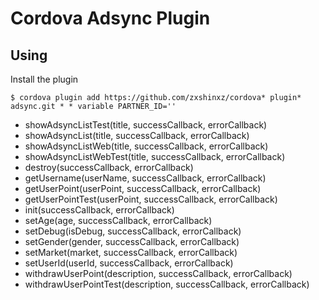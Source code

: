 # Cordova Adsync Plugin

## Using


Install the plugin

    $ cordova plugin add https://github.com/zxshinxz/cordova* plugin* adsync.git * * variable PARTNER_ID=''

* showAdsyncListTest(title, successCallback, errorCallback)
* showAdsyncList(title, successCallback, errorCallback)
* showAdsyncListWeb(title, successCallback, errorCallback)
* showAdsyncListWebTest(title, successCallback, errorCallback)
* destroy(successCallback, errorCallback)
* getUsername(userName, successCallback, errorCallback)
* getUserPoint(userPoint, successCallback, errorCallback)
* getUserPointTest(userPoint, successCallback, errorCallback)
* init(successCallback, errorCallback)
* setAge(age, successCallback, errorCallback)
* setDebug(isDebug, successCallback, errorCallback)
* setGender(gender, successCallback, errorCallback)
* setMarket(market, successCallback, errorCallback)
* setUserId(userId, successCallback, errorCallback)
* withdrawUserPoint(description, successCallback, errorCallback)
* withdrawUserPointTest(description, successCallback, errorCallback)

